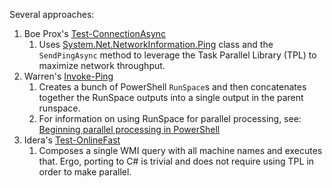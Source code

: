 Several approaches:
1. Boe Prox's [Test-ConnectionAsync](https://github.com/proxb/AsyncFunctions/blob/master/Test-ConnectionAsync.ps1)
    1. Uses [System.Net.NetworkInformation.Ping](https://docs.microsoft.com/en-us/dotnet/api/system.net.networkinformation.ping?view=netcore-2.2) class and the `SendPingAsync` method to leverage the Task Parallel Library (TPL) to maximize network throughput.
2. Warren's [Invoke-Ping](https://github.com/RamblingCookieMonster/PowerShell/blob/master/Invoke-Ping.ps1)
    1. Creates a bunch of PowerShell `RunSpace`s and then concatenates together the RunSpace outputs into a single output in the parent runspace.
    2. For information on using RunSpace for parallel processing, see: [Beginning parallel processing in PowerShell](https://hkeylocalmachine.com/?p=612)
3. Idera's [Test-OnlineFast](https://community.idera.com/database-tools/powershell/powertips/b/tips/posts/final-super-fast-ping-command)
    1. Composes a single WMI query with all machine names and executes that.  Ergo, porting to C# is trivial and does not require using TPL in order to make parallel.
